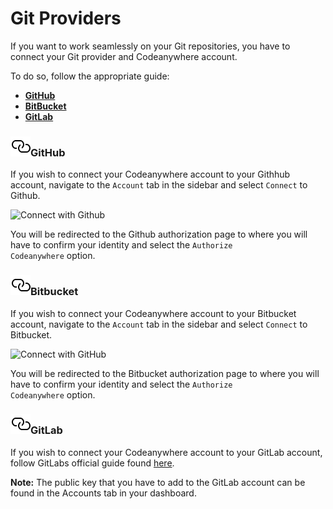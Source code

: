 # Git Providers

If you want to work seamlessly on your Git repositories, you have to connect
your Git provider and Codeanywhere account.

To do so, follow the appropriate guide:

- [**GitHub**](#github)
- [**BitBucket**](#bitbucket)
- [**GitLab**](#gitlab)

### <a name="git-hub" href="#git-hub" class="anchor-link"><img src="/images/anchor.svg" alt="Link anchor" class="anchor-img"></a>GitHub

If you wish to connect your Codeanywhere account to your Githhub account, navigate to the <code>Account</code> tab in the sidebar and select <code>Connect</code> to Github.

<p><img src="/images/dashboard/connected-accounts/1.png" alt="Connect with Github" class="width-90"/></p>

You will be redirected to the Github authorization page to where you will have to confirm your identity and select the <code>Authorize Codeanywhere</code> option.

### <a name="bitbucket" href="#bitbucket" class="anchor-link"><img src="/images/anchor.svg" alt="Link anchor" class="anchor-img"></a>Bitbucket

If you wish to connect your Codeanywhere account to your Bitbucket account, navigate to the <code>Account</code> tab in the sidebar and select <code>Connect</code> to Bitbucket.

<p><img src="/images/dashboard/connected-accounts/2.png" alt="Connect with GitHub" class="width-90"/></p>

You will be redirected to the Bitbucket authorization page to where you will have to confirm your identity and select the <code>Authorize Codeanywhere</code> option.

### <a name="git-lab" href="#git-lab" class="anchor-link"><img src="/images/anchor.svg" alt="Link anchor" class="anchor-img"></a>GitLab

If you wish to connect your Codeanywhere account to your GitLab account, follow GitLabs
official guide found [here](https://docs.gitlab.com/ee/ssh/#add-an-ssh-key-to-your-gitlab-account).

**Note:** The public key that you have to add to the GitLab account can be found in the Accounts tab in your dashboard.
